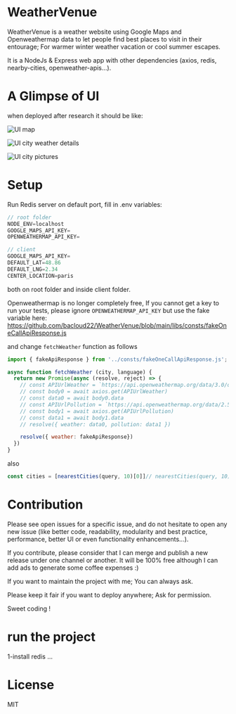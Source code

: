 # WeatherVenue

WeatherVenue is a weather website using Google Maps and Openweathermap data to let people find best places to visit in their entourage; For warmer winter weather vacation or cool summer escapes. 

It is a NodeJs & Express web app with other dependencies (axios, redis, nearby-cities, openweather-apis...).


# A Glimpse of UI


when deployed after research it should be like: 

![UI map](CONTRIBUTING/Capture_map.PNG)

![UI city weather details](CONTRIBUTING/Capture_city_details.PNG)

![UI city pictures](CONTRIBUTING/Capture_city_pictures.PNG)


# Setup

Run Redis server on default port, fill in .env variables:
```ts
// root folder
NODE_ENV=localhost
GOOGLE_MAPS_API_KEY=
OPENWEATHERMAP_API_KEY=
```

```ts
// client
GOOGLE_MAPS_API_KEY=
DEFAULT_LAT=48.86
DEFAULT_LNG=2.34
CENTER_LOCATION=paris
```

both on root folder and inside client folder.

Openweathermap is no longer completely free, If you cannot get a key to run your tests, please ignore `OPENWEATHERMAP_API_KEY` but use the fake variable here:
https://github.com/bacloud22/WeatherVenue/blob/main/libs/consts/fakeOneCallApiResponse.js 

and change `fetchWeather` function as follows

```js
import { fakeApiResponse } from '../consts/fakeOneCallApiResponse.js';

async function fetchWeather (city, language) {
  return new Promise(async (resolve, reject) => {
    // const APIUrlWeather = `https://api.openweathermap.org/data/3.0/onecall?lat=${city.latitude}&lon=${city.longitude}&lang=${language}&exclude=hourly,minutely&units=metric&appid=${OPENWEATHERMAP_API_KEY}`
    // const body0 = await axios.get(APIUrlWeather)
    // const data0 = await body0.data
    // const APIUrlPollution = `https://api.openweathermap.org/data/2.5/air_pollution?lat=${city.latitude}&lon=${city.longitude}&appid=${OPENWEATHERMAP_API_KEY}`
    // const body1 = await axios.get(APIUrlPollution)
    // const data1 = await body1.data
    // resolve({ weather: data0, pollution: data1 })

    resolve({ weather: fakeApiResponse})
  })
}
```

also 

```js
const cities = [nearestCities(query, 10)[0]]// nearestCities(query, 10);
```


# Contribution


Please see open issues for a specific issue, and do not hesitate to open any new issue (like better code, readability, modularity and best practice, performance, better UI or even functionality enhancements...).

If you contribute, please consider that I can merge and publish a new release under one channel or another. It will be 100% free although I can add ads to generate some coffee expenses :)

If you want to maintain the project with me; You can always ask.

Please keep it fair if you want to deploy anywhere; Ask for permission.

Sweet coding !
# run the project 
 1-install redis
...
# License

MIT
